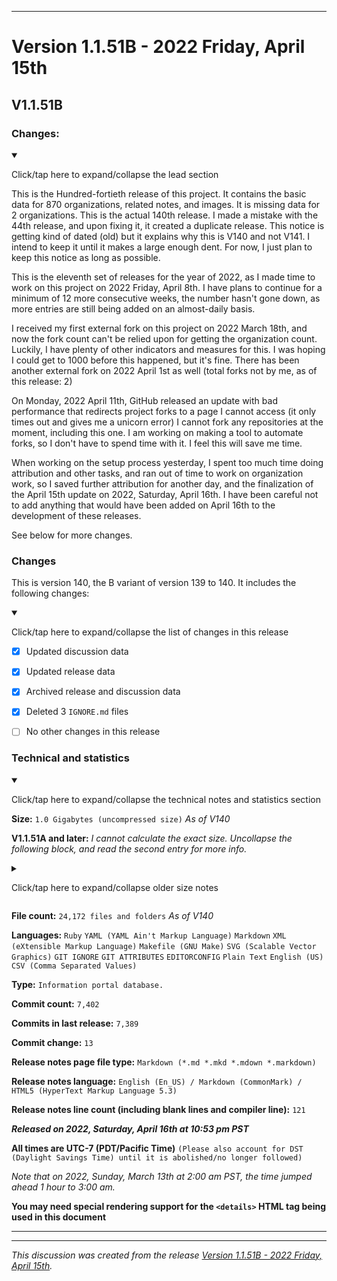 ***

# Version 1.1.51B - 2022 Friday, April 15th

## V1.1.51B

### Changes:

<details open><summary><p lang="en">Click/tap here to expand/collapse the lead section</p></summary>

This is the Hundred-fortieth release of this project. It contains the basic data for 870 organizations, related notes, and images. It is missing data for 2 organizations. This is the actual 140th release. I made a mistake with the 44th release, and upon fixing it, it created a duplicate release. This notice is getting kind of dated (old) but it explains why this is V140 and not V141. I intend to keep it until it makes a large enough dent. For now, I just plan to keep this notice as long as possible.

This is the eleventh set of releases for the year of 2022, as I made time to work on this project on 2022 Friday, April 8th. I have plans to continue for a minimum of 12 more consecutive weeks, the number hasn't gone down, as more entries are still being added on an almost-daily basis.

I received my first external fork on this project on 2022 March 18th, and now the fork count can't be relied upon for getting the organization count. Luckily, I have plenty of other indicators and measures for this. I was hoping I could get to 1000 before this happened, but it's fine. There has been another external fork on 2022 April 1st as well (total forks not by me, as of this release: 2)

On Monday, 2022 April 11th, GitHub released an update with bad performance that redirects project forks to a page I cannot access (it only times out and gives me a unicorn error) I cannot fork any repositories at the moment, including this one. I am working on making a tool to automate forks, so I don't have to spend time with it. I feel this will save me time.

When working on the setup process yesterday, I spent too much time doing attribution and other tasks, and ran out of time to work on organization work, so I saved further attribution for another day, and the finalization of the April 15th update on 2022, Saturday, April 16th. I have been careful not to add anything that would have been added on April 16th to the development of these releases.

See below for more changes.

</details>

### Changes

This is version 140, the B variant of version 139 to 140. It includes the following changes:

<details open><summary><p>Click/tap here to expand/collapse the list of changes in this release</p></summary>

- [x] Updated discussion data

- [x] Updated release data

- [x] Archived release and discussion data

<!--
- [x] Updated security info
!-->

<!--
- [x] Updated the main `README.md` file
!-->

<!--
- [x] Updated the changelog, both in plain text and markdown formats
!-->

<!--
- [x] Maintenance updates to the `Follows` directory, for GitHub Organization follow data (the ability to follow organizations was added on 2022 March 21st)
!-->

<!--
- [x] Added the `ACRONYMS.md` file to list acronyms used on this project
!-->

- [x] Deleted 3 `IGNORE.md` files

<!--
- [x] Began adding support for 2022 data
!-->

<!--
- [x] Added data up to 2022 April 15th (10 new organizations documented)
!-->

- [ ] No other changes in this release

<!--
- [x] Updated Git navigation data
!-->

</details>

### Technical and statistics

<details open><summary><p lang="en">Click/tap here to expand/collapse the technical notes and statistics section</p></summary>

**Size:** `1.0 Gigabytes (uncompressed size)` _As of V140_

**V1.1.51A and later:** _I cannot calculate the exact size. Uncollapse the following block, and read the second entry for more info._

<details><summary><p lang="en">Click/tap here to expand/collapse older size notes</p></summary>

1. _Why is this release so much larger? **(V1.1.48A)** A large image file (8.137 megabytes) was used more than 2 times, and there was a significant increase in documentation, along with other large image files, and clones of the changelog and security log._

2. _I can no longer document the exact size of the project **(V1.1.51A)** the project has exceeded 1000 Megabytes in size, and I can't cover the size down to the exact megabyte anymore, as I don't have any Linux software to do this yet._

</details>

**File count:** `24,172 files and folders` _As of V140_

**Languages:** `Ruby` `YAML (YAML Ain't Markup Language)` `Markdown` `XML (eXtensible Markup Language)` `Makefile (GNU Make)` `SVG (Scalable Vector Graphics)` `GIT IGNORE` `GIT ATTRIBUTES` `EDITORCONFIG` `Plain Text` `English (US)` `CSV (Comma Separated Values)`

**Type:** `Information portal database.`

**Commit count:** `7,402`

**Commits in last release:** `7,389`

**Commit change:** `13`

**Release notes page file type:** `Markdown (*.md *.mkd *.mdown *.markdown)`

**Release notes language:** `English (En_US) / Markdown (CommonMark) / HTML5 (HyperText Markup Language 5.3)`

**Release notes line count (including blank lines and compiler line):** `121`

***Released on 2022, Saturday, April 16th at 10:53 pm PST***

**All times are UTC-7 (PDT/Pacific Time)** `(Please also account for DST (Daylight Savings Time) until it is abolished/no longer followed)`

_Note that on 2022, Sunday, March 13th at 2:00 am PST, the time jumped ahead 1 hour to 3:00 am._

**You may need special rendering support for the `<details>` HTML tag being used in this document**

</details>

***


<hr /><em>This discussion was created from the release <a href='https://github.com/seanpm2001/GitHub_Organization_Info/releases/tag/V1.1.51B'>Version 1.1.51B - 2022 Friday, April 15th</a>.</em>
